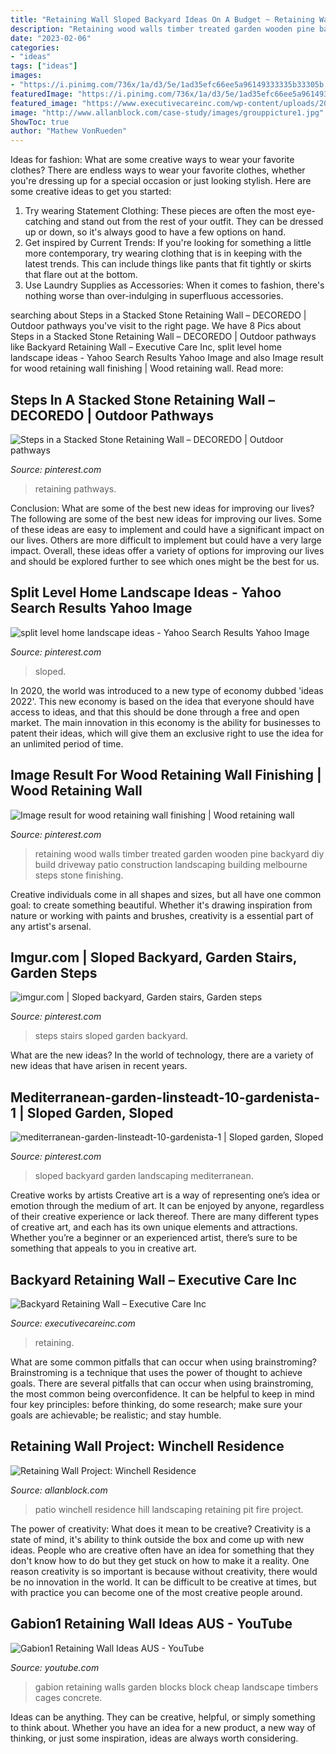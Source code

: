 ```yaml
---
title: "Retaining Wall Sloped Backyard Ideas On A Budget ~ Retaining Wall Project: Winchell Residence"
description: "Retaining wood walls timber treated garden wooden pine backyard diy build driveway patio construction landscaping building melbourne steps stone finishing"
date: "2023-02-06"
categories:
- "ideas"
tags: ["ideas"]
images:
- "https://i.pinimg.com/736x/1a/d3/5e/1ad35efc66ee5a96149333335b33305b.jpg"
featuredImage: "https://i.pinimg.com/736x/1a/d3/5e/1ad35efc66ee5a96149333335b33305b.jpg"
featured_image: "https://www.executivecareinc.com/wp-content/uploads/2020/02/DSC_0026.jpg"
image: "http://www.allanblock.com/case-study/images/grouppicture1.jpg"
ShowToc: true
author: "Mathew VonRueden"
---
```



Ideas for fashion: What are some creative ways to wear your favorite clothes?
There are endless ways to wear your favorite clothes, whether you're dressing up for a special occasion or just looking stylish. Here are some creative ideas to get you started: 
1. Try wearing Statement Clothing: These pieces are often the most eye-catching and stand out from the rest of your outfit. They can be dressed up or down, so it's always good to have a few options on hand. 
2. Get inspired by Current Trends: If you're looking for something a little more contemporary, try wearing clothing that is in keeping with the latest trends. This can include things like pants that fit tightly or skirts that flare out at the bottom. 
3. Use Laundry Supplies as Accessories: When it comes to fashion, there's nothing worse than over-indulging in superfluous accessories.

	

		
searching about Steps in a Stacked Stone Retaining Wall – DECOREDO | Outdoor pathways you've visit to the right page. We have 8 Pics about Steps in a Stacked Stone Retaining Wall – DECOREDO | Outdoor pathways like Backyard Retaining Wall – Executive Care Inc, split level home landscape ideas - Yahoo Search Results Yahoo Image and also Image result for wood retaining wall finishing | Wood retaining wall. Read more:
		
    
## Steps In A Stacked Stone Retaining Wall – DECOREDO | Outdoor Pathways

<img loading=lazy src="https://i.pinimg.com/736x/1a/d3/5e/1ad35efc66ee5a96149333335b33305b.jpg" onerror="this.onerror=null;this.src='https://tse3.mm.bing.net/th?id=OIP.gyMm6g93deDTaTWuwSJEcwHaLw&amp;pid=15.1';" alt="Steps in a Stacked Stone Retaining Wall – DECOREDO | Outdoor pathways">

_Source: pinterest.com_

>retaining pathways. 

	

Conclusion: What are some of the best new ideas for improving our lives?
The following are some of the best new ideas for improving our lives. Some of these ideas are easy to implement and could have a significant impact on our lives. Others are more difficult to implement but could have a very large impact. Overall, these ideas offer a variety of options for improving our lives and should be explored further to see which ones might be the best for us.

    
## Split Level Home Landscape Ideas - Yahoo Search Results Yahoo Image

<img loading=lazy src="https://i.pinimg.com/736x/42/95/3a/42953a1a1252686df2f98beebe10e54d.jpg" onerror="this.onerror=null;this.src='https://tse4.mm.bing.net/th?id=OIP.LkPqoYrvk6wCHnT95Rrw9wHaFj&amp;pid=15.1';" alt="split level home landscape ideas - Yahoo Search Results Yahoo Image">

_Source: pinterest.com_

>sloped. 

	

In 2020, the world was introduced to a new type of economy dubbed 'ideas 2022'. This new economy is based on the idea that everyone should have access to ideas, and that this should be done through a free and open market. The main innovation in this economy is the ability for businesses to patent their ideas, which will give them an exclusive right to use the idea for an unlimited period of time.

    
## Image Result For Wood Retaining Wall Finishing | Wood Retaining Wall

<img loading=lazy src="https://i.pinimg.com/736x/e6/b7/24/e6b7245397ed1084994858f37a4044b8--wood-retaining-wall-garden-retaining-walls.jpg" onerror="this.onerror=null;this.src='https://tse3.mm.bing.net/th?id=OIP.iEyPEYQk4vyPqy61omfXEgHaFj&amp;pid=15.1';" alt="Image result for wood retaining wall finishing | Wood retaining wall">

_Source: pinterest.com_

>retaining wood walls timber treated garden wooden pine backyard diy build driveway patio construction landscaping building melbourne steps stone finishing. 

	

Creative individuals come in all shapes and sizes, but all have one common goal: to create something beautiful. Whether it's drawing inspiration from nature or working with paints and brushes, creativity is a essential part of any artist's arsenal.

    
## Imgur.com | Sloped Backyard, Garden Stairs, Garden Steps

<img loading=lazy src="https://i.pinimg.com/736x/2e/bd/9e/2ebd9e040d0170cc4d3f1aa1f8f14240.jpg" onerror="this.onerror=null;this.src='https://tse3.mm.bing.net/th?id=OIP.jnExYEiVivpB_inn5HAxnwHaJ3&amp;pid=15.1';" alt="imgur.com | Sloped backyard, Garden stairs, Garden steps">

_Source: pinterest.com_

>steps stairs sloped garden backyard. 

	

What are the new ideas?
In the world of technology, there are a variety of new ideas that have arisen in recent years.

    
## Mediterranean-garden-linsteadt-10-gardenista-1 | Sloped Garden, Sloped

<img loading=lazy src="https://i.pinimg.com/736x/3c/0a/ec/3c0aecbe858a7e8ecd1caa35f036dad1--terraced-backyard-sloped-backyard.jpg" onerror="this.onerror=null;this.src='https://tse1.mm.bing.net/th?id=OIP.sD8E4F6hYugKsx17hlI_zAHaLH&amp;pid=15.1';" alt="mediterranean-garden-linsteadt-10-gardenista-1 | Sloped garden, Sloped">

_Source: pinterest.com_

>sloped backyard garden landscaping mediterranean. 

	

Creative works by artists
Creative art is a way of representing one’s idea or emotion through the medium of art. It can be enjoyed by anyone, regardless of their creative experience or lack thereof. There are many different types of creative art, and each has its own unique elements and attractions. Whether you’re a beginner or an experienced artist, there’s sure to be something that appeals to you in creative art.

    
## Backyard Retaining Wall – Executive Care Inc

<img loading=lazy src="https://www.executivecareinc.com/wp-content/uploads/2020/02/DSC_0026.jpg" onerror="this.onerror=null;this.src='https://tse3.mm.bing.net/th?id=OIP.-szBpKISGdthqTTQNq2kTwHaE9&amp;pid=15.1';" alt="Backyard Retaining Wall – Executive Care Inc">

_Source: executivecareinc.com_

>retaining. 

	

What are some common pitfalls that can occur when using brainstroming?
Brainstroming is a technique that uses the power of thought to achieve goals. There are several pitfalls that can occur when using brainstroming, the most common being overconfidence. It can be helpful to keep in mind four key principles: before thinking, do some research; make sure your goals are achievable; be realistic; and stay humble.

    
## Retaining Wall Project: Winchell Residence

<img loading=lazy src="http://www.allanblock.com/case-study/images/grouppicture1.jpg" onerror="this.onerror=null;this.src='https://tse4.mm.bing.net/th?id=OIP.5oTlOnw6s2vtesEykvRVTQAAAA&amp;pid=15.1';" alt="Retaining Wall Project: Winchell Residence">

_Source: allanblock.com_

>patio winchell residence hill landscaping retaining pit fire project. 

	

The power of creativity: What does it mean to be creative?
Creativity is a state of mind, it's ability to think outside the box and come up with new ideas. People who are creative often have an idea for something that they don't know how to do but they get stuck on how to make it a reality. One reason creativity is so important is because without creativity, there would be no innovation in the world. It can be difficult to be creative at times, but with practice you can become one of the most creative people around.

    
## Gabion1 Retaining Wall Ideas AUS - YouTube

<img loading=lazy src="https://i.ytimg.com/vi/6o31u0MiFv0/maxresdefault.jpg" onerror="this.onerror=null;this.src='https://tse4.mm.bing.net/th?id=OIP.k2669xlEDLdJKXYO0kMx_QHaEK&amp;pid=15.1';" alt="Gabion1 Retaining Wall Ideas AUS - YouTube">

_Source: youtube.com_

>gabion retaining walls garden blocks block cheap landscape timbers cages concrete. 

	

Ideas can be anything. They can be creative, helpful, or simply something to think about. Whether you have an idea for a new product, a new way of thinking, or just some inspiration, ideas are always worth considering.


